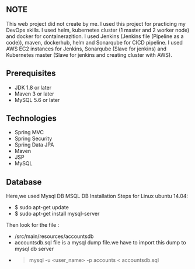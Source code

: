 ## NOTE
This web project did not create by me.
I used this project for practicing my DevOps skills.
I used helm, kubernetes cluster (1 master and 2 worker node) and docker for containerazition.
I used Jenkins (Jenkins file (Pipeline as a code)), maven, dockerhub, helm and Sonarqube for CICD pipeline.
I used AWS EC2 instances for Jenkins, Sonarqube (Slave for jenkins) and Kubernetes master (Slave for jenkins and creating cluster with AWS).

## Prerequisites
- JDK 1.8 or later
- Maven 3 or later
- MySQL 5.6 or later

## Technologies 
- Spring MVC
- Spring Security
- Spring Data JPA
- Maven
- JSP
- MySQL
## Database
Here,we used Mysql DB 
MSQL DB Installation Steps for Linux ubuntu 14.04:
- $ sudo apt-get update
- $ sudo apt-get install mysql-server

Then look for the file :
- /src/main/resources/accountsdb
- accountsdb.sql file is a mysql dump file.we have to import this dump to mysql db server
- > mysql -u <user_name> -p accounts < accountsdb.sql


